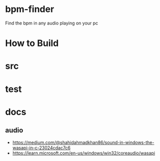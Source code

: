 # bpm-finder

Find the bpm in any audio playing on your pc

# How to Build

# src

# test

# docs

## audio

- https://medium.com/@shahidahmadkhan86/sound-in-windows-the-wasapi-in-c-23024cdac7c6
- https://learn.microsoft.com/en-us/windows/win32/coreaudio/wasapi